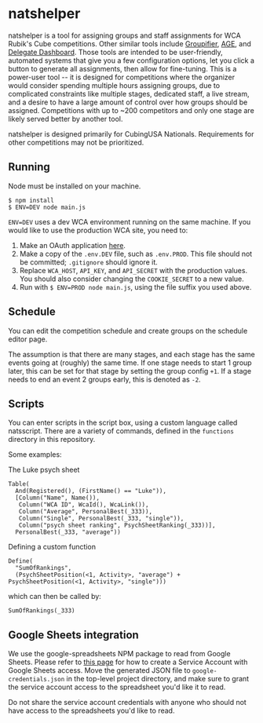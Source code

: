 # natshelper

natshelper is a tool for assigning groups and staff assignments for WCA Rubik's Cube competitions. Other similar tools include [Groupifier](https://github.com/jonatanklosko/groupifier), [AGE](https://github.com/Goosly/AGE), and [Delegate Dashboard](https://github.com/coder13/delegateDashboard). Those tools are intended to be user-friendly, automated systems that give you a few configuration options, let you click a button to generate all assignments, then allow for fine-tuning. This is a power-user tool -- it is designed for competitions where the organizer would consider spending multiple hours assigning groups, due to complicated constraints like multiple stages, dedicated staff, a live stream, and a desire to have a large amount of control over how groups should be assigned. Competitions with up to ~200 competitors and only one stage are likely served better by another tool.

natshelper is designed primarily for CubingUSA Nationals. Requirements for other competitions may not be prioritized.

## Running

Node must be installed on your machine.

```
$ npm install
$ ENV=DEV node main.js
```

`ENV=DEV` uses a dev WCA environment running on the same machine. If you would like to use the production WCA site, you need to:

1. Make an OAuth application [here](https://www.worldcubeassociation.org/oauth/applications).
2. Make a copy of the `.env.DEV` file, such as `.env.PROD`. This file should not be committed; `.gitignore` should ignore it.
3. Replace `WCA_HOST`, `API_KEY`, and `API_SECRET` with the production values. You should also consider changing the `COOKIE_SECRET` to a new value.
4. Run with `$ ENV=PROD node main.js`, using the file suffix you used above.

## Schedule

You can edit the competition schedule and create groups on the schedule editor page.

The assumption is that there are many stages, and each stage has the same events going at (roughly) the same time. If one stage needs to start 1 group later, this can be set for that stage by setting the group config `+1`. If a stage needs to end an event 2 groups early, this is denoted as `-2`.

## Scripts

You can enter scripts in the script box, using a custom language called natsscript. There are a variety of commands, defined in the `functions` directory in this repository.

Some examples:

The Luke psych sheet
```
Table(
  And(Registered(), (FirstName() == "Luke")),
  [Column("Name", Name()),
   Column("WCA ID", WcaId(), WcaLink()),
   Column("Average", PersonalBest(_333)),
   Column("Single", PersonalBest(_333, "single")),
   Column("psych sheet ranking", PsychSheetRanking(_333))],
  PersonalBest(_333, "average"))
```

Defining a custom function
```
Define(
  "SumOfRankings",
  (PsychSheetPosition(<1, Activity>, "average") + PsychSheetPosition(<1, Activity>, "single")))
```
which can then be called by:
```
SumOfRankings(_333)
```

## Google Sheets integration

We use the google-spreadsheets NPM package to read from Google Sheets. Please refer to [this page](https://theoephraim.github.io/node-google-spreadsheet/#/getting-started/authentication) for how to create a Service Account with Google Sheets access. Move the generated JSON file to `google-credentials.json` in the top-level project directory, and make sure to grant the service account access to the spreadsheet you'd like it to read.

Do not share the service account credentials with anyone who should not have access to the spreadsheets you'd like to read.

